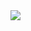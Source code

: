  <img src="https://miro.medium.com/v2/resize:fit:640/format:webp/1*um19N_oeTKlmrHMov0O5bA.gif" /> 





